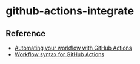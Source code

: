 # github-actions-integrate

## Reference
- [Automating your workflow with GitHub Actions](https://help.github.com/en/actions/automating-your-workflow-with-github-actions)
- [Workflow syntax for GitHub Actions](https://help.github.com/en/actions/automating-your-workflow-with-github-actions/workflow-syntax-for-github-actions)